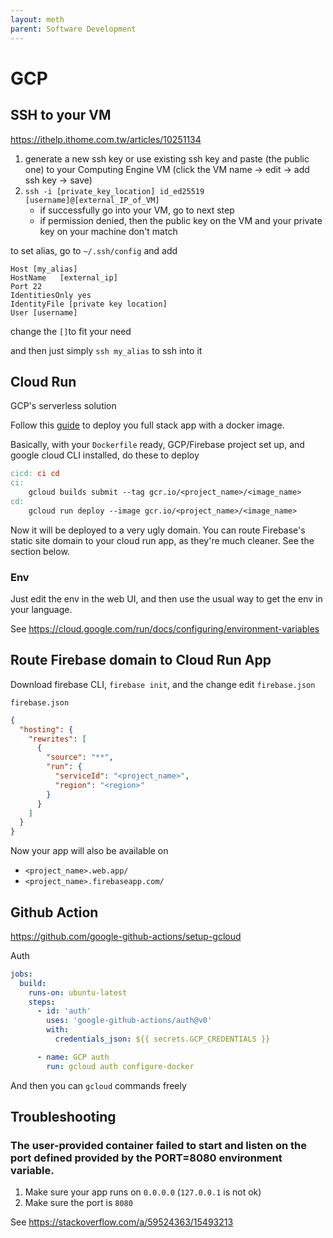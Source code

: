 ```yaml
---
layout: meth
parent: Software Development
---
```


# GCP

## SSH to your VM

<https://ithelp.ithome.com.tw/articles/10251134>

1. generate a new ssh key or use existing ssh key and paste (the public one) to your Computing Engine VM (click the VM name → edit → add ssh key → save)
2. `ssh -i [private_key_location] id_ed25519 [username]@[external_IP_of_VM]`
	- if successfully go into your VM, go to next step
	- if permission denied, then the public key on the VM and your private key on your machine don't match

to set alias, go to `~/.ssh/config` and add  

```
Host [my_alias]
HostName   [external_ip]
Port 22
IdentitiesOnly yes
IdentityFile [private key location]
User [username]
```

change the `[]`to fit your need

and then just simply `ssh my_alias` to ssh into it

## Cloud Run

GCP's serverless solution

Follow this [guide](https://firebase.google.com/docs/hosting/cloud-run) to deploy you full stack app with a docker image.

Basically, with your `Dockerfile` ready, GCP/Firebase project set up, and google cloud CLI installed, do these to deploy

```makefile
cicd: ci cd
ci:
	gcloud builds submit --tag gcr.io/<project_name>/<image_name>
cd:
	gcloud run deploy --image gcr.io/<project_name>/<image_name>
```

Now it will be deployed to a very ugly domain. You can route Firebase's static site domain to your cloud run app, as they're much cleaner. See the section below.

### Env

Just edit the env in the web UI, and then use the usual way to get the env in your language.

See <https://cloud.google.com/run/docs/configuring/environment-variables>

## Route Firebase domain to Cloud Run App

Download firebase CLI, `firebase init`, and the change edit `firebase.json`

`firebase.json`

```json
{
  "hosting": {
    "rewrites": [
      {
        "source": "**",
        "run": {
          "serviceId": "<project_name>",
          "region": "<region>"
        }
      }
    ]
  }
}
```

Now your app will also be available on
  
- `<project_name>.web.app/` 
- `<project_name>.firebaseapp.com/`

## Github Action

<https://github.com/google-github-actions/setup-gcloud>

Auth

```yaml
jobs:
  build:
    runs-on: ubuntu-latest
    steps:
      - id: 'auth'
        uses: 'google-github-actions/auth@v0'
        with:
          credentials_json: ${{ secrets.GCP_CREDENTIALS }}

      - name: GCP auth
        run: gcloud auth configure-docker
```

And then you can `gcloud` commands freely

## Troubleshooting

### The user-provided container failed to start and listen on the port defined provided by the PORT=8080 environment variable.

1. Make sure your app runs on `0.0.0.0` (`127.0.0.1` is not ok)
2. Make sure the port is `8080`

See <https://stackoverflow.com/a/59524363/15493213>


